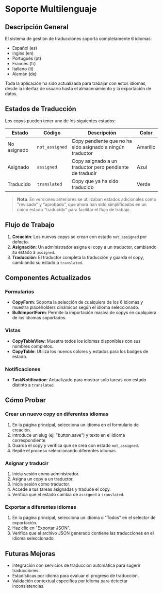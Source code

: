 # Soporte Multilenguaje

## Descripción General

El sistema de gestión de traducciones soporta completamente 6 idiomas:

- Español (es)
- Inglés (en)
- Portugués (pt)
- Francés (fr)
- Italiano (it)
- Alemán (de)

Toda la aplicación ha sido actualizada para trabajar con estos idiomas, desde la interfaz de usuario hasta el almacenamiento y la exportación de datos.

## Estados de Traducción

Los copys pueden tener uno de los siguientes estados:

| Estado | Código | Descripción | Color |
|--------|--------|-------------|-------|
| No asignado | `not_assigned` | Copy pendiente que no ha sido asignado a ningún traductor | Amarillo |
| Asignado | `assigned` | Copy asignado a un traductor pero pendiente de traducir | Azul |
| Traducido | `translated` | Copy que ya ha sido traducido | Verde |

> **Nota**: En versiones anteriores se utilizaban estados adicionales como "revisado" y "aprobado", que ahora han sido simplificados en un único estado "traducido" para facilitar el flujo de trabajo.

## Flujo de Trabajo

1. **Creación**: Los nuevos copys se crean con estado `not_assigned` por defecto.
2. **Asignación**: Un administrador asigna el copy a un traductor, cambiando su estado a `assigned`.
3. **Traducción**: El traductor completa la traducción y guarda el copy, cambiando su estado a `translated`.

## Componentes Actualizados

### Formularios

- **CopyForm**: Soporta la selección de cualquiera de los 6 idiomas y muestra placeholders dinámicos según el idioma seleccionado.
- **BulkImportForm**: Permite la importación masiva de copys en cualquiera de los idiomas soportados.

### Vistas

- **CopyTableView**: Muestra todos los idiomas disponibles con sus nombres completos.
- **CopyTable**: Utiliza los nuevos colores y estados para los badges de estado.

### Notificaciones

- **TaskNotification**: Actualizado para mostrar solo tareas con estado distinto a `translated`.

## Cómo Probar

### Crear un nuevo copy en diferentes idiomas

1. En la página principal, selecciona un idioma en el formulario de creación.
2. Introduce un slug (ej: "button.save") y texto en el idioma correspondiente.
3. Guarda el copy y verifica que se crea con estado `not_assigned`.
4. Repite el proceso seleccionando diferentes idiomas.

### Asignar y traducir

1. Inicia sesión como administrador.
2. Asigna un copy a un traductor.
3. Inicia sesión como traductor.
4. Accede a tus tareas asignadas y traduce el copy.
5. Verifica que el estado cambia de `assigned` a `translated`.

### Exportar a diferentes idiomas

1. En la página principal, selecciona un idioma o "Todos" en el selector de exportación.
2. Haz clic en "Exportar JSON".
3. Verifica que el archivo JSON generado contiene las traducciones en el idioma seleccionado.

## Futuras Mejoras

- Integración con servicios de traducción automática para sugerir traducciones.
- Estadísticas por idioma para evaluar el progreso de traducción.
- Validación contextual específica por idioma para detectar inconsistencias.
